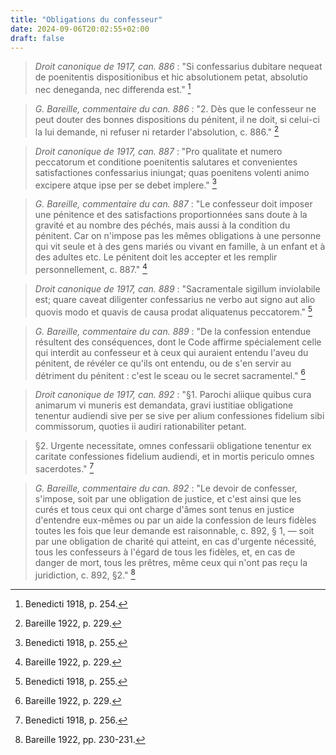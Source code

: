 ```yaml
---
title: "Obligations du confesseur"
date: 2024-09-06T20:02:55+02:00
draft: false
---
```



> *Droit canonique de 1917, can. 886* : "Si confessarius dubitare nequeat de poenitentis dispositionibus et hic absolutionem petat, absolutio nec deneganda, nec differenda est." [^1]

[^1]: Benedicti 1918, p. 254.

> *G. Bareille, commentaire du can. 886* : "2. Dès que le confesseur ne peut douter des bonnes dispositions du pénitent, il ne doit, si celui-ci la lui demande, ni refuser ni retarder l'absolution, c. 886." [^2]

[^2]: Bareille 1922, p. 229.

> *Droit canonique de 1917, can. 887* : "Pro qualitate et numero peccatorum et conditione poenitentis salutares et convenientes satisfactiones confessarius iniungat; quas poenitens volenti animo excipere atque ipse per se debet implere." [^3]

[^3]: Benedicti 1918, p. 255.

> *G. Bareille, commentaire du can. 887* : "Le confesseur doit imposer une pénitence et des satisfactions proportionnées sans doute à la gravité et au nombre des péchés, mais aussi à la condition du pénitent. Car on n'impose pas les mêmes obligations à une personne qui vit seule et à des gens mariés ou vivant en famille, à un enfant et à des adultes etc. Le pénitent doit les accepter et les remplir personnellement, c. 887." [^4]

[^4]: Bareille 1922, p. 229.

> *Droit canonique de 1917, can. 889* : "Sacramentale sigillum inviolabile est; quare caveat diligenter confessarius ne verbo aut signo aut alio quovis modo et quavis de causa prodat aliquatenus peccatorem." [^5]

[^5]: Benedicti 1918, p. 255.

> *G. Bareille, commentaire du can. 889* : "De la confession entendue résultent des conséquences, dont le Code affirme spécialement celle qui interdit au confesseur et à ceux qui auraient entendu l'aveu du pénitent, de révéler ce qu'ils ont entendu, ou de s'en servir au détriment du pénitent : c'est le sceau ou le secret sacramentel." [^6]

[^6]: Bareille 1922, p. 229.

> *Droit canonique de 1917, can. 892* : "§1. Parochi aliique quibus cura animarum vi muneris est demandata, gravi iustitiae obligatione tenentur audiendi sive per se sive per alium confessiones fidelium sibi commissorum, quoties ii audiri rationabiliter petant. 

> §2. Urgente necessitate, omnes confessarii obligatione tenentur ex caritate confessiones fidelium audiendi, et in mortis periculo omnes sacerdotes." [^7]

[^7]: Benedicti 1918, p. 256.

> *G. Bareille, commentaire du can. 892* : "Le devoir de confesser, s'impose, soit par une obligation de justice, et c'est ainsi que les curés et tous ceux qui ont charge d'âmes sont tenus en justice d'entendre eux-mêmes ou par un aide la confession de leurs fidèles toutes les fois que leur demande est raisonnable, c. 892, § 1, — soit par une obligation de charité qui atteint, en cas d'urgente nécessité, tous les confesseurs à l'égard de tous les fidèles, et, en cas de danger de mort, tous les prêtres, même ceux qui n'ont pas reçu la juridiction, c. 892, §2." [^8]

[^8]: Bareille 1922, pp. 230-231.


